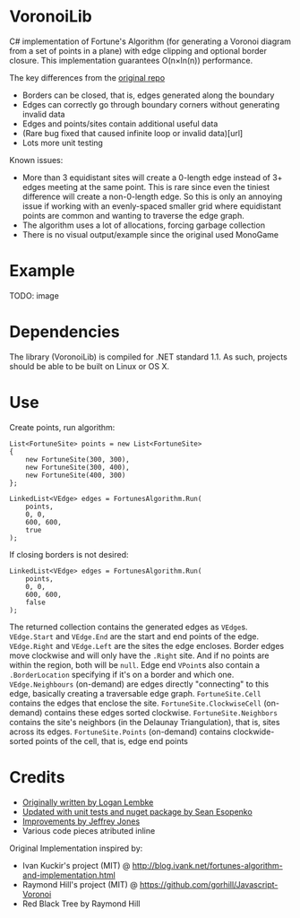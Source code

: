 # VoronoiLib

C# implementation of Fortune's Algorithm (for generating a Voronoi diagram from a set of points in a plane) with edge clipping and optional border closure. This implementation guarantees O(n×ln(n)) performance.

The key differences from the [original repo](https://github.com/Zalgo2462/VoronoiLib)
* Borders can be closed, that is, edges generated along the boundary
* Edges can correctly go through boundary corners without generating invalid data
* Edges and points/sites contain additional useful data
* (Rare bug fixed that caused infinite loop or invalid data)[url]
* Lots more unit testing

Known issues:
* More than 3 equidistant sites will create a 0-length edge instead of 3+ edges meeting at the same point. This is rare since even the tiniest difference will create a non-0-length edge. So this is only an annoying issue if working with an evenly-spaced smaller grid where equidistant points are common and wanting to traverse the edge graph.
* The algorithm uses a lot of allocations, forcing garbage collection
* There is no visual output/example since the original used MonoGame

# Example

TODO: image

# Dependencies

The library (VoronoiLib) is compiled for .NET standard 1.1. As such, projects should be able to be built on Linux or OS X.

# Use

Create points, run algorithm:

```
List<FortuneSite> points = new List<FortuneSite>
{
    new FortuneSite(300, 300),
    new FortuneSite(300, 400),
    new FortuneSite(400, 300)
};

LinkedList<VEdge> edges = FortunesAlgorithm.Run(
    points, 
    0, 0, 
    600, 600,
    true
);
```

If closing borders is not desired:

```
LinkedList<VEdge> edges = FortunesAlgorithm.Run(
    points, 
    0, 0, 
    600, 600,
    false
);
```

The returned collection contains the generated edges as `VEdge`s.
`VEdge.Start` and `VEdge.End` are the start and end points of the edge.
`VEdge.Right` and `VEdge.Left` are the sites the edge encloses. Border edges move clockwise and will only have the `.Right` site. And if no points are within the region, both will be `null`.
Edge end `VPoint`s also contain a `.BorderLocation` specifying if it's on a border and which one.
`VEdge.Neighbours` (on-demand) are edges directly "connecting" to this edge, basically creating a traversable edge graph.
`FortuneSite.Cell` contains the edges that enclose the site.
`FortuneSite.ClockwiseCell` (on-demand) contains these edges sorted clockwise.
`FortuneSite.Neighbors` contains the site's neighbors (in the Delaunay Triangulation), that is, sites across its edges.
`FortuneSite.Points` (on-demand) contains clockwide-sorted points of the cell, that is, edge end points

# Credits

- [Originally written by Logan Lembke](https://github.com/Zalgo2462/VoronoiLib)
- [Updated with unit tests and nuget package by Sean Esopenko](https://github.com/sesopenko/VoronoiLib)
- [Improvements by Jeffrey Jones](https://github.com/rurounijones/VoronoiLib)
- Various code pieces atributed inline

Original Implementation inspired by:
- Ivan Kuckir's project (MIT) @ http://blog.ivank.net/fortunes-algorithm-and-implementation.html
- Raymond Hill's project (MIT) @ https://github.com/gorhill/Javascript-Voronoi
- Red Black Tree by Raymond Hill